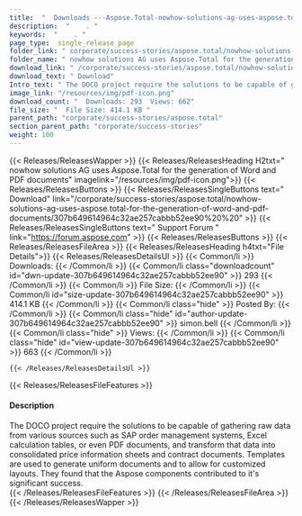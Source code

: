 ```yaml
---
title:  "  Downloads ---Aspose.Total-nowhow-solutions-ag-uses-aspose.total-for-the-generation-of-word-and-pdf-documents . " 
description:  "    . " 
keywords:  "    . " 
page_type:  single_release_page
folder_link: " corporate/success-stories/aspose.total/nowhow-solutions-ag-uses-aspose.total-for-the-generation-of-word-and-pdf-documents/"
folder_name: " nowhow solutions AG uses Aspose.Total for the generation of Word and PDF documents"
download_link: " /corporate/success-stories/aspose.total/nowhow-solutions-ag-uses-aspose.total-for-the-generation-of-word-and-pdf-documents/307b649614964c32ae257cabbb52ee90"
download_text: " Download"
Intro_text: " The DOCO project require the solutions to be capable of gathering raw data from ..."
image_link: "/resources/img/pdf-icon.png"
download_count: "  Downloads: 293  Views: 662"
file_size: "  File Size: 414.1 KB "
parent_path: "corporate/success-stories/aspose.total"
section_parent_path: "corporate/success-stories"
weight: 100
---
```


{{< Releases/ReleasesWapper >}}
  {{< Releases/ReleasesHeading H2txt=" nowhow solutions AG uses Aspose.Total for the generation of Word and PDF documents" imagelink="/resources/img/pdf-icon.png">}}
  {{< Releases/ReleasesButtons >}}
    {{< Releases/ReleasesSingleButtons text=" Download" link="/corporate/success-stories/aspose.total/nowhow-solutions-ag-uses-aspose.total-for-the-generation-of-word-and-pdf-documents/307b649614964c32ae257cabbb52ee90%20%20" >}}
    {{< Releases/ReleasesSingleButtons text=" Support Forum " link="https://forum.aspose.com" >}}
  {{< Releases/ReleasesButtons >}}
  {{< Releases/ReleasesFileArea >}}
    {{< Releases/ReleasesHeading h4txt="File Details">}}
    {{< Releases/ReleasesDetailsUl >}}
            {{< Common/li  >}} Downloads: {{< /Common/li >}} 
      {{< Common/li class="downloadcount" id="dwn-update-307b649614964c32ae257cabbb52ee90" >}} 293 {{< /Common/li >}} 
      {{< Common/li  >}} File Size: {{< /Common/li >}} 
      {{< Common/li id="size-update-307b649614964c32ae257cabbb52ee90" >}} 414.1 KB {{< /Common/li >}} 
      {{< Common/li  class="hide" >}} Posted By: {{< /Common/li >}} 
      {{< Common/li class="hide" id="author-update-307b649614964c32ae257cabbb52ee90" >}} simon.bell {{< /Common/li >}} 
      {{< Common/li class="hide"  >}} Views: {{< /Common/li >}} 
      {{< Common/li class="hide" id="view-update-307b649614964c32ae257cabbb52ee90" >}} 663 {{< /Common/li >}} 

    {{< /Releases/ReleasesDetailsUl >}}

  {{< Releases/ReleasesFileFeatures >}}
      <h4>Description</h4><div class="HTMLDescription">The DOCO project require the solutions to be capable of gathering raw data from various sources such as SAP order management systems, Excel calculation tables, or even PDF documents, and transform that data into consolidated price information sheets and contract documents. Templates are used to generate uniform documents and to allow for customized layouts. They found that the Aspose components contributed to it's significant success.</div>
  {{< /Releases/ReleasesFileFeatures >}}
 {{< /Releases/ReleasesFileArea >}}
{{< /Releases/ReleasesWapper >}}


